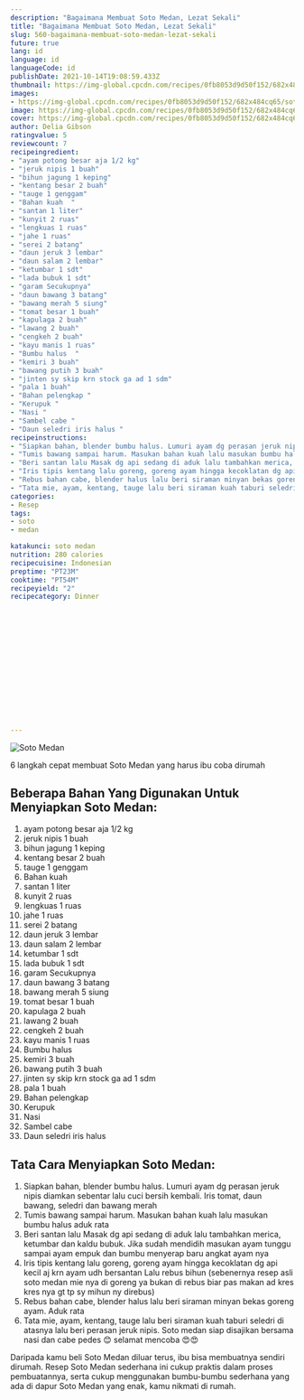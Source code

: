 ```yaml
---
description: "Bagaimana Membuat Soto Medan, Lezat Sekali"
title: "Bagaimana Membuat Soto Medan, Lezat Sekali"
slug: 560-bagaimana-membuat-soto-medan-lezat-sekali
future: true
lang: id
language: id
languageCode: id
publishDate: 2021-10-14T19:08:59.433Z 
thumbnail: https://img-global.cpcdn.com/recipes/0fb8053d9d50f152/682x484cq65/soto-medan-foto-resep-utama.png
images:
- https://img-global.cpcdn.com/recipes/0fb8053d9d50f152/682x484cq65/soto-medan-foto-resep-utama.png
image: https://img-global.cpcdn.com/recipes/0fb8053d9d50f152/682x484cq65/soto-medan-foto-resep-utama.png
cover: https://img-global.cpcdn.com/recipes/0fb8053d9d50f152/682x484cq65/soto-medan-foto-resep-utama.png
author: Delia Gibson
ratingvalue: 5
reviewcount: 7
recipeingredient:
- "ayam potong besar aja 1/2 kg"
- "jeruk nipis 1 buah"
- "bihun jagung 1 keping"
- "kentang besar 2 buah"
- "tauge 1 genggam"
- "Bahan kuah  "
- "santan 1 liter"
- "kunyit 2 ruas"
- "lengkuas 1 ruas"
- "jahe 1 ruas"
- "serei 2 batang"
- "daun jeruk 3 lembar"
- "daun salam 2 lembar"
- "ketumbar 1 sdt"
- "lada bubuk 1 sdt"
- "garam Secukupnya"
- "daun bawang 3 batang"
- "bawang merah 5 siung"
- "tomat besar 1 buah"
- "kapulaga 2 buah"
- "lawang 2 buah"
- "cengkeh 2 buah"
- "kayu manis 1 ruas"
- "Bumbu halus  "
- "kemiri 3 buah"
- "bawang putih 3 buah"
- "jinten sy skip krn stock ga ad 1 sdm"
- "pala 1 buah"
- "Bahan pelengkap "
- "Kerupuk "
- "Nasi "
- "Sambel cabe "
- "Daun seledri iris halus "
recipeinstructions:
- "Siapkan bahan, blender bumbu halus. Lumuri ayam dg perasan jeruk nipis diamkan sebentar lalu cuci bersih kembali. Iris tomat, daun bawang, seledri dan bawang merah"
- "Tumis bawang sampai harum. Masukan bahan kuah lalu masukan bumbu halus aduk rata"
- "Beri santan lalu Masak dg api sedang di aduk lalu tambahkan merica, ketumbar dan kaldu bubuk. Jika sudah mendidih masukan ayam tunggu sampai ayam empuk dan bumbu menyerap baru angkat ayam nya"
- "Iris tipis kentang lalu goreng, goreng ayam hingga kecoklatan dg api kecil aj krn ayam udh bersantan Lalu rebus bihun (sebenernya resep asli soto medan mie nya di goreng ya bukan di rebus biar pas makan ad kres kres nya gt tp sy mihun ny direbus)"
- "Rebus bahan cabe, blender halus lalu beri siraman minyan bekas goreng ayam. Aduk rata"
- "Tata mie, ayam, kentang, tauge lalu beri siraman kuah taburi seledri di atasnya lalu beri perasan jeruk nipis. Soto medan siap disajikan bersama nasi dan cabe pedes 😊 selamat mencoba 😍😍"
categories:
- Resep
tags:
- soto
- medan

katakunci: soto medan 
nutrition: 280 calories
recipecuisine: Indonesian
preptime: "PT23M"
cooktime: "PT54M"
recipeyield: "2"
recipecategory: Dinner


     
    
    
    
    
    
    
    
    
    
    
      
    
---
```



![Soto Medan](https://img-global.cpcdn.com/recipes/0fb8053d9d50f152/682x484cq65/soto-medan-foto-resep-utama.png)

6 langkah cepat membuat  Soto Medan yang harus ibu coba dirumah

<!--inarticleads1-->

## Beberapa Bahan Yang Digunakan Untuk Menyiapkan Soto Medan:

1. ayam potong besar aja 1/2 kg
1. jeruk nipis 1 buah
1. bihun jagung 1 keping
1. kentang besar 2 buah
1. tauge 1 genggam
1. Bahan kuah  
1. santan 1 liter
1. kunyit 2 ruas
1. lengkuas 1 ruas
1. jahe 1 ruas
1. serei 2 batang
1. daun jeruk 3 lembar
1. daun salam 2 lembar
1. ketumbar 1 sdt
1. lada bubuk 1 sdt
1. garam Secukupnya
1. daun bawang 3 batang
1. bawang merah 5 siung
1. tomat besar 1 buah
1. kapulaga 2 buah
1. lawang 2 buah
1. cengkeh 2 buah
1. kayu manis 1 ruas
1. Bumbu halus  
1. kemiri 3 buah
1. bawang putih 3 buah
1. jinten sy skip krn stock ga ad 1 sdm
1. pala 1 buah
1. Bahan pelengkap 
1. Kerupuk 
1. Nasi 
1. Sambel cabe 
1. Daun seledri iris halus 



<!--inarticleads2-->

## Tata Cara Menyiapkan Soto Medan:

1. Siapkan bahan, blender bumbu halus. Lumuri ayam dg perasan jeruk nipis diamkan sebentar lalu cuci bersih kembali. Iris tomat, daun bawang, seledri dan bawang merah
1. Tumis bawang sampai harum. Masukan bahan kuah lalu masukan bumbu halus aduk rata
1. Beri santan lalu Masak dg api sedang di aduk lalu tambahkan merica, ketumbar dan kaldu bubuk. Jika sudah mendidih masukan ayam tunggu sampai ayam empuk dan bumbu menyerap baru angkat ayam nya
1. Iris tipis kentang lalu goreng, goreng ayam hingga kecoklatan dg api kecil aj krn ayam udh bersantan Lalu rebus bihun (sebenernya resep asli soto medan mie nya di goreng ya bukan di rebus biar pas makan ad kres kres nya gt tp sy mihun ny direbus)
1. Rebus bahan cabe, blender halus lalu beri siraman minyan bekas goreng ayam. Aduk rata
1. Tata mie, ayam, kentang, tauge lalu beri siraman kuah taburi seledri di atasnya lalu beri perasan jeruk nipis. Soto medan siap disajikan bersama nasi dan cabe pedes 😊 selamat mencoba 😍😍




Daripada kamu beli  Soto Medan  diluar terus, ibu  bisa membuatnya sendiri dirumah. Resep  Soto Medan  sederhana ini cukup praktis dalam proses pembuatannya, serta cukup menggunakan bumbu-bumbu sederhana yang ada di dapur  Soto Medan  yang enak, kamu nikmati di rumah.
